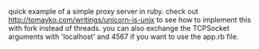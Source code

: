 quick example of a simple proxy server in ruby. check out
http://tomayko.com/writings/unicorn-is-unix to see how to implement this
with fork instead of threads. you can also exchange the TCPSocket
arguments with 'localhost' and 4567 if you want to use the app.rb file.
